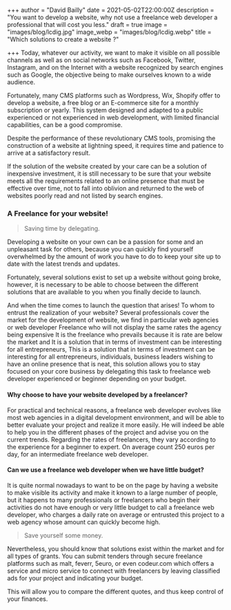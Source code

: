+++
author = "David Bailly"
date = 2021-05-02T22:00:00Z
description = "You want to develop a website, why not use a freelance web developer a professional that will cost you less."
draft = true
image = "images/blog/lcdig.jpg"
image_webp = "images/blog/lcdig.webp"
title = "Which solutions to create a website ?"

+++
Today, whatever our activity, we want to make it visible on all possible channels as well as on social networks such as Facebook, Twitter, Instagram, and on the Internet with a website recognized by search engines such as Google, the objective being to make ourselves known to a wide audience.

Fortunately, many CMS platforms such as Wordpress, Wix, Shopify offer to develop a website, a free blog or an E-commerce site for a monthly subscription or yearly. This system designed and adapted to a public experienced or not experienced in web development, with limited financial capabilities, can be a good compromise.

Despite the performance of these revolutionary CMS tools, promising the construction of a website at lightning speed, it requires time and patience to arrive at a satisfactory result.

If the solution of the website created by your care can be a solution of inexpensive investment, it is still necessary to be sure that your website meets all the requirements related to an online presence that must be effective over time, not to fall into oblivion and returned to the web of websites poorly read and not listed by search engines.

### A Freelance for your website!

> Saving time by delegating.

Developing a website on your own can be a passion for some and an unpleasant task for others, because you can quickly find yourself overwhelmed by the amount of work you have to do to keep your site up to date with the latest trends and updates.

Fortunately, several solutions exist to set up a website without going broke, however, it is necessary to be able to choose between the different solutions that are available to you when you finally decide to launch.

And when the time comes to launch the question that arises! To whom to entrust the realization of your website? Several professionals cover the market for the development of website, we find in particular web agencies or web developer Freelance who will not display the same rates the agency being expensive It is the freelance who prevails because it is rate are below the market and It is a solution that in terms of investment can be interesting for all entrepreneurs, This is a solution that in terms of investment can be interesting for all entrepreneurs, individuals, business leaders wishing to have an online presence that is neat, this solution allows you to stay focused on your core business by delegating this task to freelance web developer experienced or beginner depending on your budget.

#### Why choose to have your website developed by a freelancer?

For practical and technical reasons, a freelance web developer evolves like most web agencies in a digital development environment, and will be able to better evaluate your project and realize it more easily. He will indeed be able to help you in the different phases of the project and advise you on the current trends. Regarding the rates of freelancers, they vary according to the experience for a beginner to expert. On average count 250 euros per day, for an intermediate freelance web developer.

#### Can we use a freelance web developer when we have little budget?

It is quite normal nowadays to want to be on the page by having a website to make visible its activity and make it known to a large number of people, but it happens to many professionals or freelancers who begin their activities do not have enough or very little budget to call a freelance web developer, who charges a daily rate on average or entrusted this project to a web agency whose amount can quickly become high.

> Save yourself some money.

Nevertheless, you should know that solutions exist within the market and for all types of grants. You can submit tenders through secure freelance platforms such as malt, feverr, 5euro, or even codeur.com which offers a service and micro service to connect with freelancers by leaving classified ads for your project and indicating your budget.

This will allow you to compare the different quotes, and thus keep control of your finances.